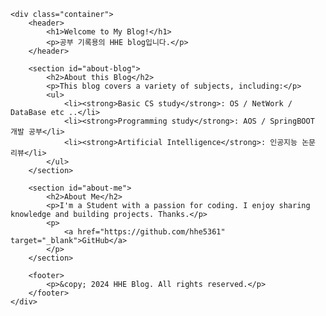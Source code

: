 
<html lang="en">
<head>
    <meta charset="UTF-8">
    <meta name="viewport" content="width=device-width, initial-scale=1.0">
    <meta http-equiv="X-UA-Compatible" content="ie=edge">
    <title>Home - HHE Blog</title>
</head>
<body>

    <div class="container">
        <header>
            <h1>Welcome to My Blog!</h1>
            <p>공부 기록용의 HHE blog입니다.</p>
        </header>

        <section id="about-blog">
            <h2>About this Blog</h2>
            <p>This blog covers a variety of subjects, including:</p>
            <ul>
                <li><strong>Basic CS study</strong>: OS / NetWork / DataBase etc ..</li>
                <li><strong>Programming study</strong>: AOS / SpringBOOT 개발 공부</li>
                <li><strong>Artificial Intelligence</strong>: 인공지능 논문 리뷰</li>
            </ul>
        </section>

        <section id="about-me">
            <h2>About Me</h2>
            <p>I'm a Student with a passion for coding. I enjoy sharing knowledge and building projects. Thanks.</p>
            <p>
                <a href="https://github.com/hhe5361" target="_blank">GitHub</a>
            </p>
        </section>

        <footer>
            <p>&copy; 2024 HHE Blog. All rights reserved.</p>
        </footer>
    </div>

</body>
</html>
